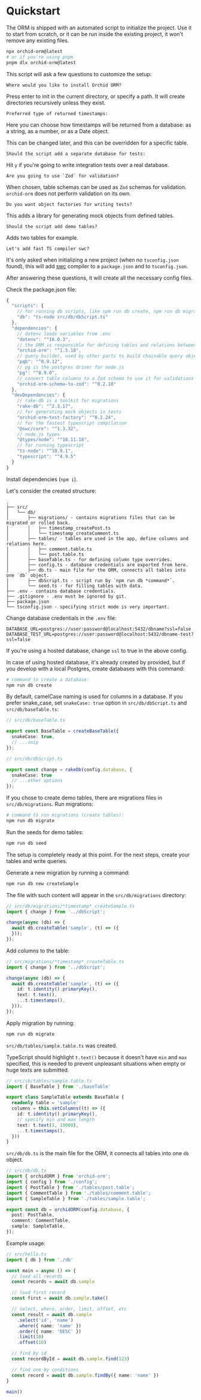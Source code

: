 # Quickstart

The ORM is shipped with an automated script to initialize the project.
Use it to start from scratch, or it can be run inside the existing project, it won't remove any existing files.

```sh
npx orchid-orm@latest
# or if you're using pnpm
pnpm dlx orchid-orm@latest
```

This script will ask a few questions to customize the setup:

```
Where would you like to install Orchid ORM?
```

Press enter to init in the current directory, or specify a path. It will create directories recursively unless they exist.

```
Preferred type of returned timestamps:
```

Here you can choose how timestamps will be returned from a database: as a string, as a number, or as a Date object.

This can be changed later, and this can be overridden for a specific table.

```
Should the script add a separate database for tests:
```

Hit `y` if you're going to write integration tests over a real database.

```
Are you going to use `Zod` for validation?
```

When chosen, table schemas can be used as `Zod` schemas for validation. `orchid-orm` does not perform validation on its own.

```
Do you want object factories for writing tests?
```

This adds a library for generating mock objects from defined tables.

```
Should the script add demo tables?
```

Adds two tables for example.

```
Let's add fast TS compiler swc?
```

It's only asked when initializing a new project (when no `tsconfig.json` found), this will add [swc](https://swc.rs/) compiler to a `package.json` and to `tsconfig.json`.

After answering these questions, it will create all the necessary config files.

Check the package.json file:

```js
{
  "scripts": {
    // for running db scripts, like npm run db create, npm run db migrate
    "db": "ts-node src/db/dbScript.ts"
  },
  "dependencies": {
    // dotenv loads variables from .env
    "dotenv": "^16.0.3",
    // the ORM is responsible for defining tables and relations between them
    "orchid-orm": "^1.5.18",
    // query builder, used by other parts to build chainable query objects
    "pqb": "^0.9.12",
    // pg is the postgres driver for node.js
    "pg": "^8.9.0",
    // convert table columns to a Zod schema to use it for validations
    "orchid-orm-schema-to-zod": "^0.2.18"
  },
  "devDependencies": {
    // rake-db is a toolkit for migrations
    "rake-db": "^2.3.17",
    // for generating mock objects in tests
    "orchid-orm-test-factory": "^0.2.24",
    // for the fastest typescript compilation
    "@swc/core": "^1.3.32",
    // node.js types
    "@types/node": "^18.11.18",
    // for running typescript
    "ts-node": "^10.9.1",
    "typescript": "^4.9.5"
  }
}
```

Install dependencies (`npm i`).

Let's consider the created structure:

```
.
├── src/
│   └── db/
│       ├── migrations/ - contains migrations files that can be migrated or rolled back.
│       │   ├── timestamp_createPost.ts
│       │   └── timestamp_createComment.ts
│       ├── tables/ - tables are used in the app, define columns and relations here.
│       │   ├── comment.table.ts
│       │   └── post.table.ts
│       ├── baseTable.ts - for defining column type overrides.
│       ├── config.ts - database credentials are exported from here.
│       ├── db.ts - main file for the ORM, connects all tables into one `db` object.
│       ├── dbScript.ts - script run by `npm run db *command*`.
│       └── seed.ts - for filling tables with data.
├── .env - contains database credentials.
├── .gitignore - .env must be ignored by git.
├── package.json
└── tsconfig.json - specifying strict mode is very important.
```

Change database credentials in the `.env` file:

```
DATABASE_URL=postgres://user:password@localhost:5432/dbname?ssl=false
DATABASE_TEST_URL=postgres://user:password@localhost:5432/dbname-test?ssl=false
```

If you're using a hosted database, change `ssl` to true in the above config.

In case of using hosted database, it's already created by provided, but if you develop with a local Postgres, create databases with this command:

```sh
# command to create a database:
npm run db create
```

By default, camelCase naming is used for columns in a database.
If you prefer snake_case, set `snakeCase: true` option in `src/db/dbScript.ts` and `src/db/baseTable.ts`:

```ts
// src/db/baseTable.ts

export const BaseTable = createBaseTable({
  snakeCase: true,
  // ...snip
});
```

```ts
// src/db/dbScript.ts

export const change = rakeDb(config.database, {
  snakeCase: true
  // ...other options
});
```

If you chose to create demo tables, there are migrations files in `src/db/migrations`. Run migrations:

```sh
# command to run migrations (create tables):
npm run db migrate
```

Run the seeds for demo tables:

```sh
npm run db seed
```

The setup is completely ready at this point. For the next steps, create your tables and write queries.

Generate a new migration by running a command:

```sh
npm run db new createSample
```

The file with such content will appear in the `src/db/migrations` directory:

```ts
// src/db/migrations/*timestamp*_createSample.ts
import { change } from '../dbScript';

change(async (db) => {
  await db.createTable('sample', (t) => ({
  }));
});
```

Add columns to the table:

```ts
// src/migrations/*timestamp*_createTable.ts
import { change } from '../dbScript';

change(async (db) => {
  await db.createTable('sample', (t) => ({
    id: t.identity().primaryKey(),
    text: t.text(),
    ...t.timestamps(),
  }));
});
```

Apply migration by running:

```sh
npm run db migrate
```

`src/db/tables/sample.table.ts` was created.

TypeScript should highlight `t.text()` because it doesn't have `min` and `max` specified,
this is needed to prevent unpleasant situations when empty or huge texts are submitted.

```ts
// src/sb/tables/sample.table.ts
import { BaseTable } from './baseTable'

export class SampleTable extends BaseTable {
  readonly table = 'sample'
  columns = this.setColumns((t) => ({
    id: t.identity().primaryKey(),
    // specify min and max length
    text: t.text(1, 10000),
    ...t.timestamps(),
  }))
}
```

`src/db/db.ts` is the main file for the ORM, it connects all tables into one `db` object.

```ts
// src/db/db.ts
import { orchidORM } from 'orchid-orm';
import { config } from './config';
import { PostTable } from './tables/post.table';
import { CommentTable } from './tables/comment.table';
import { SampleTable } from './tables/sample.table';

export const db = orchidORM(config.database, {
  post: PostTable,
  comment: CommentTable,
  sample: SampleTable,
});
```

Example usage:

```ts
// src/hello.ts
import { db } from './db'

const main = async () => {
  // load all records
  const records = await db.sample

  // load first record
  const first = await db.sample.take()

  // select, where, order, limit, offset, etc
  const result = await db.sample
    .select('id', 'name')
    .where({ name: 'name' })
    .order({ name: 'DESC' })
    .limit(10)
    .offset(10)

  // find by id
  const recordById = await db.sample.find(123)

  // find one by conditions
  const record = await db.sample.findBy({ name: 'name' })
}

main()
```
